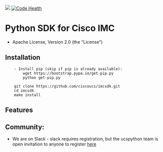 [![](https://ucspython.herokuapp.com/badge.svg)](https://ucspython.herokuapp.com)
[![Code Health](https://landscape.io/github/CiscoUcs/imcsdk/master/landscape.svg?style=flat)](https://landscape.io/github/CiscoUcs/imcsdk/master)


# Python SDK for Cisco IMC

* Apache License, Version 2.0 (the "License")

## Installation
```
    - Install pip (skip if pip is already available):
        wget https://bootstrap.pypa.io/get-pip.py
        python get-pip.py

    git clone https://github.com/ciscoucs/imcsdk.git
    cd imcsdk
    make install
```

## Features


## Community:

* We are on Slack - slack requires registration, but the ucspython team is open invitation to
  anyone to register [here](https://ucspython.herokuapp.com) 
